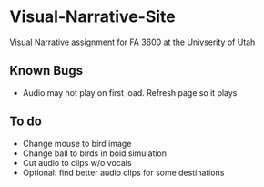 # Visual-Narrative-Site
Visual Narrative assignment for FA 3600 at the Univserity of Utah

## Known Bugs
- Audio may not play on first load. Refresh page so it plays

## To do
- Change mouse to bird image
- Change ball to birds in boid simulation
- Cut audio to clips w/o vocals
- Optional: find better audio clips for some destinations
